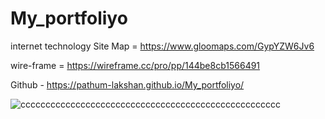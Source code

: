 # My_portfoliyo
internet technology
Site Map  = https://www.gloomaps.com/GypYZW6Jv6



wire-frame  = https://wireframe.cc/pro/pp/144be8cb1566491




Github - https://pathum-lakshan.github.io/My_portfoliyo/


![cccccccccccccccccccccccccccccccccccccccccccccccccccc](https://user-images.githubusercontent.com/54094629/195967822-c95c3334-a557-4cf7-aea8-3a53d95ca27e.png)
